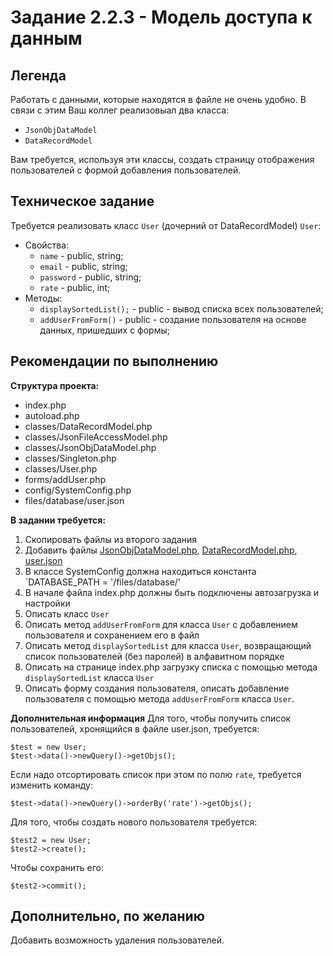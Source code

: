 # Задание 2.2.3 - Модель доступа к данным

## Легенда
Работать с данными, которые находятся в файле не очень удобно. В связи с этим Ваш коллег реализовыал два класса:
- `JsonObjDataModel`
- `DataRecordModel`

Вам требуется, используя эти классы, создать страницу отображения пользователей с формой добавления пользователей.

## Техническое задание
Требуется реализовать класс `User` (дочерний от DataRecordModel)
`User`:
-  Свойства:
   - `name` - public, string;
   - `email` - public, string;
   - `password` - public, string;
   - `rate` - public, int;
-  Методы:
   - `displaySortedList();` - public - вывод списка всех пользователей;
   - `addUserFromForm()` - public - создание пользователя на основе данных, пришедших с формы;
   
## Рекомендации по выполнению
**Cтруктура проекта:** 
- index.php
- autoload.php
- classes/DataRecordModel.php
- classes/JsonFileAccessModel.php
- classes/JsonObjDataModel.php
- classes/Singleton.php
- classes/User.php
- forms/addUser.php
- config/SystemConfig.php
- files/database/user.json

**В задании требуется:**
1. Скопировать файлы из второго задания
2. Добавить файлы [JsonObjDataModel.php](./source/JsonObjDataModel.php), [DataRecordModel.php](./source/DataRecordModel.php), [user.json](./source/user.json)
3. В классе SystemConfig должна находиться константа `DATABASE_PATH = '/files/database/'
4. В начале файла index.php должны быть подключены автозагрузка и настройки
5. Описать класс `User`
6. Описать метод `addUserFromForm` для класса `User` с добавлением пользователя и сохранением его в файл
7. Описать метод `displaySortedList` для класса `User`, возвращающий список пользователей (без паролей) в алфавитном порядке
8. Описать на странице index.php загрузку списка с помощью метода `displaySortedList` класса `User`
9. Описать форму создания пользователя, описать добавление пользователя с помощью метода `addUserFromForm` класса `User`.

**Дополнительная информация**
Для того, чтобы получить список пользователей, хронящийся в файле user.json, требуется:
```
$test = new User;
$test->data()->newQuery()->getObjs();
```
Если надо отсортировать список при этом по полю `rate`, требуется изменить команду:
```
$test->data()->newQuery()->orderBy('rate')->getObjs();
```
Для того, чтобы создать нового пользователя требуется: 
```
$test2 = new User;
$test2->create();
```
Чтобы сохранить его:
```
$test2->commit();
```

## Дополнительно, по желанию
Добавить возможность удаления пользователей.
